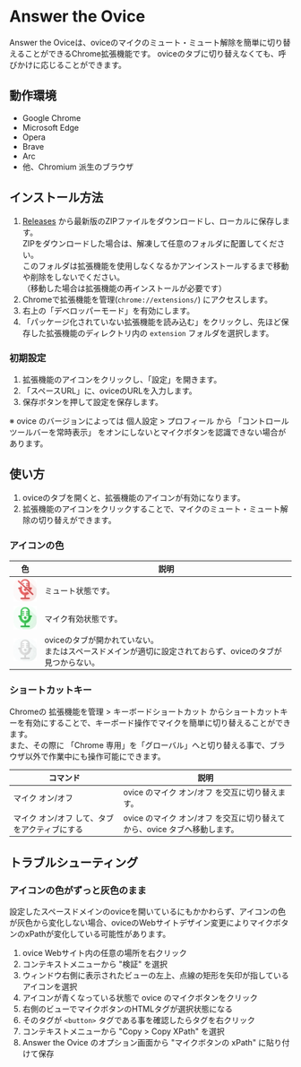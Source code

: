 # Answer the Ovice

Answer the Oviceは、oviceのマイクのミュート・ミュート解除を簡単に切り替えることができるChrome拡張機能です。
oviceのタブに切り替えなくても、呼びかけに応じることができます。

## 動作環境

* Google Chrome
* Microsoft Edge
* Opera
* Brave
* Arc
* 他、Chromium 派生のブラウザ

## インストール方法

1. [Releases](https://github.com/mypicto/answer-the-ovice/releases/latest) から最新版のZIPファイルをダウンロードし、ローカルに保存します。  
  ZIPをダウンロードした場合は、解凍して任意のフォルダに配置してください。  
  このフォルダは拡張機能を使用しなくなるかアンインストールするまで移動や削除をしないでください。  
  （移動した場合は拡張機能の再インストールが必要です）
1. Chromeで拡張機能を管理(`chrome://extensions/`) にアクセスします。
1. 右上の「デベロッパーモード」を有効にします。
1. 「パッケージ化されていない拡張機能を読み込む」をクリックし、先ほど保存した拡張機能のディレクトリ内の `extension` フォルダを選択します。

### 初期設定

1. 拡張機能のアイコンをクリックし、「設定」を開きます。
1. 「スペースURL」に、oviceのURLを入力します。  
1. 保存ボタンを押して設定を保存します。

※ ovice のバージョンによっては 個人設定 > プロフィール から 「コントロールツールバーを常時表示」 をオンにしないとマイクボタンを認識できない場合があります。

## 使い方

1. oviceのタブを開くと、拡張機能のアイコンが有効になります。
1. 拡張機能のアイコンをクリックすることで、マイクのミュート・ミュート解除の切り替えができます。

### アイコンの色

| 色 | 説明 |
| ---- | ------ |
| ![赤色](https://github.com/mypicto/answer-the-ovice/blob/main/extension/image/icon_off.png) | ミュート状態です。 |
| ![緑色](https://github.com/mypicto/answer-the-ovice/blob/main/extension/image/icon_on.png) | マイク有効状態です。 |
| ![灰色](https://github.com/mypicto/answer-the-ovice/blob/main/extension/image/icon_disable.png) | oviceのタブが開かれていない。<br>またはスペースドメインが適切に設定されておらず、oviceのタブが見つからない。 |

### ショートカットキー

Chromeの 拡張機能を管理 > キーボードショートカット からショートカットキーを有効にすることで、キーボード操作でマイクを簡単に切り替えることができます。  
また、その際に 「Chrome 専用」を「グローバル」へと切り替える事で、ブラウザ以外で作業中にも操作可能にできます。

| コマンド | 説明 |
| ---- | ------ |
| マイク オン/オフ | ovice のマイク オン/オフ を交互に切り替えます。 |
| マイク オン/オフ して、タブをアクティブにする | ovice のマイク オン/オフ を交互に切り替えてから、ovice タブへ移動します。 |


## トラブルシューティング

### アイコンの色がずっと灰色のまま

設定したスペースドメインのoviceを開いているにもかかわらず、アイコンの色が灰色から変化しない場合、oviceのWebサイトデザイン変更によりマイクボタンのxPathが変化している可能性があります。

1. ovice Webサイト内の任意の場所を右クリック
2. コンテキストメニューから "検証" を選択
3. ウィンドウ右側に表示されたビューの左上、点線の矩形を矢印が指しているアイコンを選択
4. アイコンが青くなっている状態で ovice のマイクボタンをクリック
5. 右側のビューでマイクボタンのHTMLタグが選択状態になる
6. そのタグが `<button>` タグである事を確認したらタグを右クリック
7. コンテキストメニューから "Copy > Copy XPath" を選択
8. Answer the Ovice のオプション画面から "マイクボタンの xPath" に貼り付けて保存
